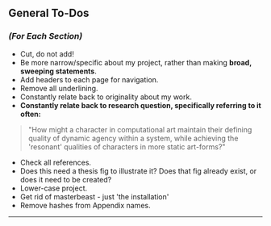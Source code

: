 ## General To-Dos

### *(For Each Section)*
- Cut, do not add!
- Be more narrow/specific about my project, rather than making **broad, sweeping statements**.
- Add headers to each page for navigation.
- Remove all underlining.
- Constantly relate back to originality about my work.
- **Constantly relate back to research question, specifically referring to it often:**

> "How might a character in computational art maintain their defining quality of dynamic agency within a system, while achieving the 'resonant' qualities of characters in more static art-forms?"

- Check all references.
- Does this need a thesis fig to illustrate it? Does that fig already exist, or does it need to be created?
- Lower-case project.
- Get rid of masterbeast - just 'the installation'
- Remove hashes from Appendix names.

---


